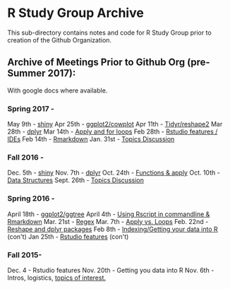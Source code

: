 # R Study Group Archive

This sub-directory contains notes and code for R Study Group prior to creation of the Github Organization. 



## Archive of Meetings Prior to Github Org (pre-Summer 2017):
With google docs where available.

### Spring 2017 -
May 9th - [shiny](https://docs.google.com/document/d/1QiAqO-cmR6nes_ocn6-R8nZjUAcjXLKpSahoez_WShg/edit?usp=sharing)
Apr 25th - [ggplot2/cowplot](https://docs.google.com/document/d/1tMRoscBrtrnkZ8e3MpFs7dXVqUjRfsnks0wEZ3AeDTM/edit?usp=sharing)
Apr 11th - [Tidyr/reshape2](https://docs.google.com/document/d/1AIOMmCDxY7S0yH-8MGjeqjOEM1TFgzmgIOX0UUvzrfw/edit?usp=sharing)
Mar 28th - [dplyr](https://docs.google.com/document/d/1xieDIf_kyqkfQxnvjo2Mo_AJZDmooGaOBev7dlA-jgI/edit?usp=sharing)
Mar 14th - [Apply and for loops](https://docs.google.com/document/d/1D0Hfk_PVgHsZ1JBeg792wJtu4yKzbKOtmJb27N1GB14/edit)
Feb 28th - [Rstudio features / IDEs](https://docs.google.com/document/d/1L7Lv9L77m4buDg8y4MVrPTgGUgr_99AEqp2Ilf_Aoh0/edit)
Feb 14th - [Rmarkdown](https://docs.google.com/document/d/15N1h1fZKFJYzB7Tk_kWJQX10seMhe3HECDGNPRZoJfY/edit?usp=sharing)
Jan. 31st - [Topics Discussion](https://docs.google.com/document/d/1Z6YPgSVXpn-SX8OZuW0mNOj7eG5DFJ7rwInvW7F8eeY/edit?usp=sharing)

### Fall 2016 - 
Dec. 5th - [shiny](https://docs.google.com/document/d/1KuiNNkKydcLtklYFhKkQctpp_zO9llVeaNdYWxKgUnI/edit)
Nov. 7th - [dplyr](https://docs.google.com/document/d/1-fuPkBK2YyEP7cnmGPG8wx0-MJC6C8QIcmqksAaCn8w/edit)
Oct. 24th - [Functions & apply](https://docs.google.com/document/d/1rGwmtVhIU004tHgnl6imNIrNsYzdWKBxB9u5xnzRXh0/edit?usp=sharing)
Oct. 10th - [Data Structures](https://docs.google.com/a/wisc.edu/document/d/1PDbY4XFWjBUU659mpdoXmaSiiZjD-_MLayDqv3rnhqY/edit?usp=sharing)
Sept. 26th - [Topics Discussion](https://docs.google.com/a/wisc.edu/document/d/1suyV4zd6o3tSni959TDr-V05MB51dLAOXP9m4MdVfkQ/edit?usp=sharing)

### Spring 2016 -
April 18th - [ggplot2/ggtree](https://docs.google.com/document/d/13VaIVWtsiicB2htQqQ6px8EIngRXAiiD-0gxXuSQ9iU/edit?usp=sharing)
April 4th - [Using Rscript in commandline & Rmarkdown](https://docs.google.com/document/d/1oROj8Cmy-JDbobdC4PC5KbxTmkNnV5aN1CjHZDTlONo/edit?usp=sharing)
Mar. 21st - [Regex](https://docs.google.com/document/d/1zLXwEFPrVjYHYeQ4G0w6M0GMOtiLljcomodeKnmXA60/edit?usp=sharing)
Mar. 7th - [Apply vs. Loops](https://docs.google.com/document/d/1baPjaQytsonz40_mvX24k87Nr5J_OUE6rcnGQnKo9lU/edit?usp=sharing)
Feb. 22nd - [Reshape and dplyr packages](https://docs.google.com/document/d/1GAIPlN3YDY6oKAZM2oZANKwLX43tOgX_cde5ju6VpJw/edit?usp=sharing)
Feb 8th - [Indexing/Getting your data into R](https://docs.google.com/document/d/1Nh8IH6dDZ0BHZOujrfAY8jqfMpikHNKua0kmGfjEKng/edit?usp=sharing) (con't)
Jan 25th - [Rstudio features](https://docs.google.com/document/d/1i8bAbHQ8jERJpCysduWwwq4jYUbGZ2Tbkvmkn55KpRY/edit) (con't) 

### Fall 2015-
Dec. 4 - Rstudio features
Nov. 20th - Getting you data into R
Nov. 6th - Intros, logistics, [topics of interest.](https://docs.google.com/document/d/1PW7N1WSvxpa8QYR17OARb_6Y6RVUUS2fG8vklgMawJA/edit?usp=sharing)

